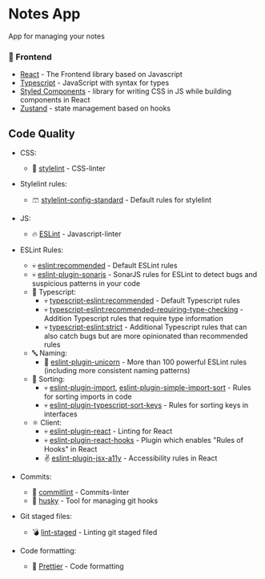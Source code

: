 # Notes App

App for managing your notes

### 💛 Frontend

- [React](https://react.dev/) - The Frontend library based on Javascript
- [Typescript](https://www.typescriptlang.org/) - JavaScript with syntax for types
- [Styled Components](https://styled-components.com/) - library for writing CSS in JS while building components in React
- [Zustand](https://github.com/pmndrs/zustand) - state management based on hooks

## Code Quality

- CSS:
  - 🎨 [stylelint](https://stylelint.io/) - CSS-linter
- Stylelint rules:
  - 🩳 [stylelint-config-standard](https://github.com/stylelint/stylelint-config-standard) - Default rules for stylelint
- JS:
  - 🔥 [ESLint](https://eslint.org/) - Javascript-linter
- ESLint Rules:

  - 💀 [eslint:recommended](https://eslint.org/docs/latest/rules/) - Default ESLint rules
  - 💀 [eslint-plugin-sonarjs](https://github.com/SonarSource/eslint-plugin-sonarjs) - SonarJS rules for ESLint to detect bugs and suspicious patterns in your code
  - 🔏 Typescript:
    - 💀 [typescript-eslint:recommended](https://typescript-eslint.io/linting/configs/#recommended) - Default Typescript rules
    - 💀 [typescript-eslint:recommended-requiring-type-checking](https://typescript-eslint.io/linting/configs/#recommended-requiring-type-checking) - Addition Typescript rules that require type information
    - 💀 [typescript-eslint:strict](https://typescript-eslint.io/linting/configs/#strict) - Additional Typescript rules that can also catch bugs but are more opinionated than recommended rules
  - 🔤 Naming:
    - 🦄 [eslint-plugin-unicorn](https://github.com/sindresorhus/eslint-plugin-unicorn) - More than 100 powerful ESLint rules (including more consistent naming patterns)
  - 🔢 Sorting:
    - 💀 [eslint-plugin-import](https://github.com/import-js/eslint-plugin-import), [eslint-plugin-simple-import-sort](https://github.com/lydell/eslint-plugin-simple-import-sort) - Rules for sorting imports in code
    - 💀 [eslint-plugin-typescript-sort-keys](https://github.com/infctr/eslint-plugin-typescript-sort-keys) - Rules for sorting keys in interfaces
  - ⚛️ Client:
    - 💀 [eslint-plugin-react](https://github.com/jsx-eslint/eslint-plugin-react) - Linting for React
    - 💀 [eslint-plugin-react-hooks](https://www.npmjs.com/package/eslint-plugin-react-hooks) - Plugin which enables "Rules of Hooks" in React
    - ✌️ [eslint-plugin-jsx-a11y](https://github.com/jsx-eslint/eslint-plugin-jsx-a11y) - Accessibility rules in React

- Commits:
  - 🤝 [commitlint](https://commitlint.js.org/#/) - Commits-linter
  - 🐶 [husky](https://typicode.github.io/husky/) - Tool for managing git hooks
- Git staged files:
  - 💣 [lint-staged](https://github.com/okonet/lint-staged) - Linting git staged filed
- Code formatting:
  - 🎀 [Prettier](https://prettier.io/) - Code formatting
